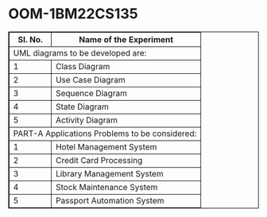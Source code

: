 # OOM-1BM22CS135


<!DOCTYPE html>
<html>
<head>
<style>
table, th, td {
  border: 1px solid black;
  border-collapse: collapse;
}
</style>
</head>
<body>

<table>
  <tr>
    <th>SI.
No.</th>
    <th>Name of the Experiment</th>
  </tr>
  <tr>
    <td colspan="2">UML diagrams to be developed are:</td>
  </tr>
  <tr>
    <td>1</td>
    <td>Class Diagram</td>
  </tr>
  <tr>
    <td>2</td>
    <td>Use Case Diagram</td>
  </tr>
  <tr>
    <td>3</td>
    <td>Sequence Diagram</td>
  </tr>
  <tr>
    <td>4</td>
    <td>State Diagram</td>
  </tr>
  <tr>
    <td>5</td>
    <td>Activity Diagram</td>
  </tr>
  <tr>
    <td colspan="2">PART-A
Applications Problems to be considered:</td>
  </tr>
  <tr>
    <td>1</td>
    <td>Hotel Management System</td>
  </tr>
  <tr>
    <td>2</td>
    <td>Credit Card Processing</td>
  </tr>
  <tr>
    <td>3</td>
    <td>Library Management System</td>
  </tr>
  <tr>
    <td>4</td>
    <td>Stock Maintenance System</td>
  </tr>
  <tr>
    <td>5</td>
    <td>Passport Automation System</td>
  </tr>
</table>

</body>
</html>
